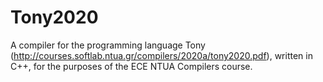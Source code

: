 # Tony2020
A compiler for the programming language Tony (<http://courses.softlab.ntua.gr/compilers/2020a/tony2020.pdf>), written in C++, for the purposes of the ECE NTUA Compilers course.
